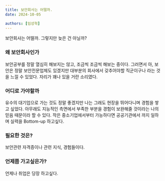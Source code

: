 ```yaml
---
title: 보안회사는 어떨까.
date: 2024-10-05

authors: [임성혁]
---
```


보안회사는 어떨까. 그렇지만 늦은 건 아닐까?

<!--more-->

### 왜 보안회사인가 ###
보안공부를 정말 열심히 해보지는 않고, 조금씩 조금씩 해보는 중이다.
그러면서 아, 보안은 정말 보안전문업체도 있겠지만 대부분의 회사에서 갖추어야할 직군이구나 라는 것을 느낄 수 있었다.
자리가 꽤나 있을 거란 소리였다.

### 어디로 가야할까 ###
유수의 대기업으로 가는 것도 정말 좋겠지만 나는 그래도 현장을 뛰어다니며 경험을 쌓고 싶었다.
아무래도 지능적인 측면에서 부족한 부분을 경험이 보완해줄 것이라는 나의 믿음 때문이라 할 수 있다.
작은 중소기업에서부터 가능하다면 공공기관에서 까지 일하며 실력을 Bottom-up 하고싶다.

### 필요한 것은? ###
보안관련 자격증이나 관련 지식, 경험들이다.

### 언제쯤 가고싶은가? ###
언제나 취업은 당장 하고싶다.